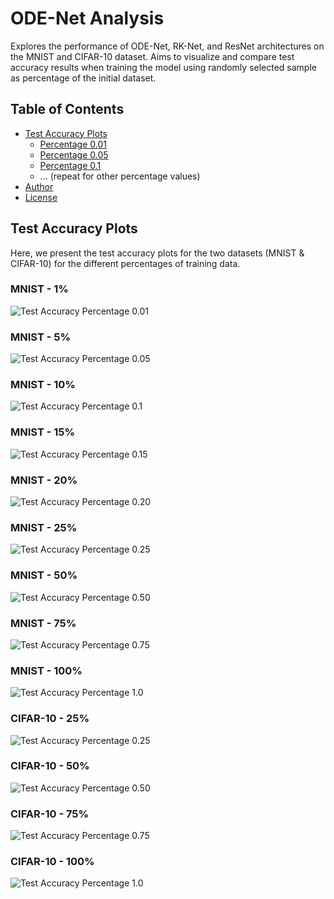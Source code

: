 # ODE-Net Analysis

Explores the performance of ODE-Net, RK-Net, 
and ResNet architectures on the MNIST and CIFAR-10 dataset. 
Aims to visualize and compare test accuracy 
results when training the model using randomly selected
sample as percentage of the initial dataset.

## Table of Contents

- [Test Accuracy Plots](#test-accuracy-plots)
  - [Percentage 0.01](#mnist-1)
  - [Percentage 0.05](#percentage-005)
  - [Percentage 0.1](#percentage-01)
  - ... (repeat for other percentage values)
- [Author](#author)
- [License](#license)


## Test Accuracy Plots

Here, we present the test accuracy plots for the two datasets 
(MNIST & CIFAR-10) for the different percentages of training data.

### MNIST - 1%

![Test Accuracy Percentage 0.01](experiments_data/plots/mnist_plot_percentage_0.01.png)

### MNIST - 5%

![Test Accuracy Percentage 0.05](experiments_data/plots/mnist_plot_percentage_0.05.png)

### MNIST - 10%

![Test Accuracy Percentage 0.1](experiments_data/plots/mnist_plot_percentage_0.1.png)

### MNIST - 15%

![Test Accuracy Percentage 0.15](experiments_data/plots/mnist_plot_percentage_0.15.png)

### MNIST - 20%

![Test Accuracy Percentage 0.20](experiments_data/plots/mnist_plot_percentage_0.2.png)

### MNIST - 25%

![Test Accuracy Percentage 0.25](experiments_data/plots/mnist_plot_percentage_0.25.png)

### MNIST - 50%

![Test Accuracy Percentage 0.50](experiments_data/plots/mnist_plot_percentage_0.5.png)

### MNIST - 75%

![Test Accuracy Percentage 0.75](experiments_data/plots/mnist_plot_percentage_0.75.png)

### MNIST - 100%

![Test Accuracy Percentage 1.0](experiments_data/plots/mnist_plot_percentage_1.0.png)

### CIFAR-10 - 25%

![Test Accuracy Percentage 0.25](experiments_data/plots/cifar10_plot_percentage_0.25.png)

### CIFAR-10 - 50%

![Test Accuracy Percentage 0.50](experiments_data/plots/cifar10_plot_percentage_0.5.png)

### CIFAR-10 - 75%

![Test Accuracy Percentage 0.75](experiments_data/plots/cifar10_plot_percentage_0.75.png)

### CIFAR-10 - 100%

![Test Accuracy Percentage 1.0](experiments_data/plots/cifar10_plot_percentage_1.0.png)


